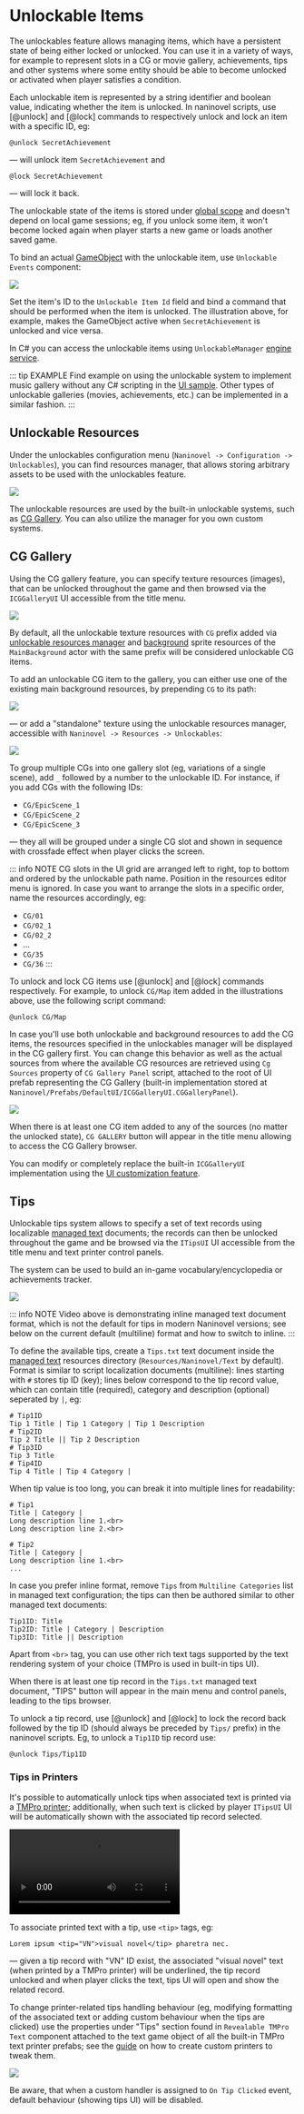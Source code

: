 # Unlockable Items

The unlockables feature allows managing items, which have a persistent state of being either locked or unlocked. You can use it in a variety of ways, for example to represent slots in a CG or movie gallery, achievements, tips and other systems where some entity should be able to become unlocked or activated when player satisfies a condition.

Each unlockable item is represented by a string identifier and boolean value, indicating whether the item is unlocked. In naninovel scripts, use [@unlock] and [@lock] commands to respectively unlock and lock an item with a specific ID, eg:

```nani
@unlock SecretAchievement
```
— will unlock item `SecretAchievement` and
```nani
@lock SecretAchievement
```
— will lock it back.

The unlockable state of the items is stored under [global scope](/guide/state-management#global-state) and doesn't depend on local game sessions; eg, if you unlock some item, it won't become locked again when player starts a new game or loads another saved game.

To bind an actual [GameObject](https://docs.unity3d.com/Manual/class-GameObject.html) with the unlockable item, use `Unlockable Events` component:

![](https://i.gyazo.com/9e92d5296e5f07d68ce6122ccb1da34a.png)

Set the item's ID to the `Unlockable Item Id` field and bind a command that should be performed when the item is unlocked. The illustration above, for example, makes the GameObject active when `SecretAchievement` is unlocked and vice versa.

In C# you can access the unlockable items using `UnlockableManager` [engine service](/guide/engine-services).

::: tip EXAMPLE
Find example on using the unlockable system to implement music gallery without any C# scripting in the [UI sample](/guide/samples#ui). Other types of unlockable galleries (movies, achievements, etc.) can be implemented in a similar fashion.
:::

## Unlockable Resources

Under the unlockables configuration menu (`Naninovel -> Configuration -> Unlockables`), you can find resources manager, that allows storing arbitrary assets to be used with the unlockables feature.

![](https://i.gyazo.com/17fa198861ed72de3ab1f9dc6b02b3d8.png)

The unlockable resources are used by the built-in unlockable systems, such as [CG Gallery](/guide/unlockable-items#cg-gallery). You can also utilize the manager for you own custom systems.

## CG Gallery

Using the CG gallery feature, you can specify texture resources (images), that can be unlocked throughout the game and then browsed via the `ICGGalleryUI` UI accessible from the title menu.

![](https://www.youtube.com/watch?v=wkZeszk6gm0)

By default, all the unlockable texture resources with `CG` prefix added via [unlockable resources manager](/guide/unlockable-items#unlockable-resources) and [background](/guide/backgrounds) sprite resources of the `MainBackground` actor with the same prefix will be considered unlockable CG items.

To add an unlockable CG item to the gallery, you can either use one of the existing main background resources, by prepending `CG` to its path:

![](https://i.gyazo.com/83a6eff3f91c05027ba1fbc5098e03c2.png)

— or add a "standalone" texture using the unlockable resources manager, accessible with `Naninovel -> Resources -> Unlockables`:

![](https://i.gyazo.com/236bddfd0a02c18b94153cfb7189a877.png)

To group multiple CGs into one gallery slot (eg, variations of a single scene), add `_` followed by a number to the unlockable ID. For instance, if you add CGs with the following IDs:

- `CG/EpicScene_1`
- `CG/EpicScene_2`
- `CG/EpicScene_3`

— they all will be grouped under a single CG slot and shown in sequence with crossfade effect when player clicks the screen.

::: info NOTE
CG slots in the UI grid are arranged left to right, top to bottom and ordered by the unlockable path name. Position in the resources editor menu is ignored. In case you want to arrange the slots in a specific order, name the resources accordingly, eg:
- `CG/01`
- `CG/02_1`
- `CG/02_2`
- ...
- `CG/35`
- `CG/36`
:::

To unlock and lock CG items use [@unlock] and [@lock] commands respectively. For example, to unlock `CG/Map` item added in the illustrations above, use the following script command:

```nani
@unlock CG/Map
```

In case you'll use both unlockable and background resources to add the CG items, the resources specified in the unlockables manager will be displayed in the CG gallery first. You can change this behavior as well as the actual sources from where the available CG resources are retrieved using `Cg Sources` property of `CG Gallery Panel` script, attached to the root of UI prefab representing the CG Gallery (built-in implementation stored at `Naninovel/Prefabs/DefaultUI/ICGGalleryUI.CGGalleryPanel`).

![](https://i.gyazo.com/c62c69eea8d6b1147aacb178dcaa9347.png)

When there is at least one CG item added to any of the sources (no matter the unlocked state), `CG GALLERY` button will appear in the title menu allowing to access the CG Gallery browser.

You can modify or completely replace the built-in `ICGGalleryUI` implementation using the [UI customization feature](/guide/user-interface#ui-customization).

## Tips

Unlockable tips system allows to specify a set of text records using localizable [managed text](/guide/managed-text) documents; the records can then be unlocked throughout the game and be browsed via the `ITipsUI` UI accessible from the title menu and text printer control panels.

The system can be used to build an in-game vocabulary/encyclopedia or achievements tracker.

![](https://www.youtube.com/watch?v=CRZuS1u_J4c)

::: info NOTE
Video above is demonstrating inline managed text document format, which is not the default for tips in modern Naninovel versions; see below on the current default (multiline) format and how to switch to inline.
:::

To define the available tips, create a `Tips.txt` text document inside the [managed text](/guide/managed-text) resources directory (`Resources/Naninovel/Text` by default). Format is similar to script localization documents (multiline): lines starting with `#` stores tip ID (key); lines below correspond to the tip record value, which can contain title (required), category and description (optional) seperated by `|`, eg:

```
# Tip1ID
Tip 1 Title | Tip 1 Category | Tip 1 Description
# Tip2ID
Tip 2 Title || Tip 2 Description
# Tip3ID
Tip 3 Title
# Tip4ID
Tip 4 Title | Tip 4 Category |
```

When tip value is too long, you can break it into multiple lines for readability:

```
# Tip1
Title | Category |
Long description line 1.<br>
Long description line 2.<br>

# Tip2
Title | Category |
Long description line 1.<br>
...
```

In case you prefer inline format, remove `Tips` from `Multiline Categories` list in managed text configuration; the tips can then be authored similar to other managed text documents:

```
Tip1ID: Title
Tip2ID: Title | Category | Description
Tip3ID: Title || Description
```

Apart from `<br>` tag, you can use other rich text tags supported by the text rendering system of your choice (TMPro is used in built-in tips UI).

When there is at least one tip record in the `Tips.txt` managed text document, "TIPS" button will appear in the main menu and control panels, leading to the tips browser.

To unlock a tip record, use [@unlock] and [@lock] to lock the record back followed by the tip ID (should always be preceded by `Tips/` prefix) in the naninovel scripts. Eg, to unlock a `Tip1ID` tip record use:
```nani
@unlock Tips/Tip1ID
```

### Tips in Printers

It's possible to automatically unlock tips when associated text is printed via a [TMPro printer](/guide/text-printers#textmesh-pro); additionally, when such text is clicked by player `ITipsUI` UI will be automatically shown with the associated tip record selected.

![](https://i.gyazo.com/3c0d761576c351066022be32b8595e6d.mp4)

To associate printed text with a tip, use `<tip>` tags, eg:

```nani
Lorem ipsum <tip="VN">visual novel</tip> pharetra nec.
```
— given a tip record with "VN" ID exist, the associated "visual novel" text (when printed by a TMPro printer) will be underlined, the tip record unlocked and when player clicks the text, tips UI will open and show the related record.

To change printer-related tips handling behaviour (eg, modifying formatting of the associated text or adding custom behaviour when the tips are clicked) use the properties under "Tips" section found in `Revealable TMPro Text` component attached to the text game object of all the built-in TMPro text printer prefabs; see the [guide](/guide/text-printers#adding-custom-printers) on how to create custom printers to tweak them.

![](https://i.gyazo.com/ec20da3f00b507428540d60f354bdeed.png)

Be aware, that when a custom handler is assigned to `On Tip Clicked` event, default behaviour (showing tips UI) will be disabled.
